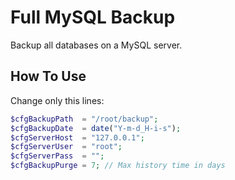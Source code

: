 # Full MySQL Backup
Backup all databases on a MySQL server.

## How To Use
Change only this lines:
```php
$cfgBackupPath  = "/root/backup";
$cfgBackupDate  = date("Y-m-d_H-i-s");
$cfgServerHost  = "127.0.0.1";
$cfgServerUser  = "root";
$cfgServerPass  = "";
$cfgBackupPurge = 7; // Max history time in days
```